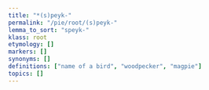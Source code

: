 ```yaml
---
title: "*(s)peyk-"
permalink: "/pie/root/(s)peyk-"
lemma_to_sort: "speyk-"
klass: root
etymology: []
markers: []
synonyms: []
definitions: ["name of a bird", "woodpecker", "magpie"]
topics: []
---
```

